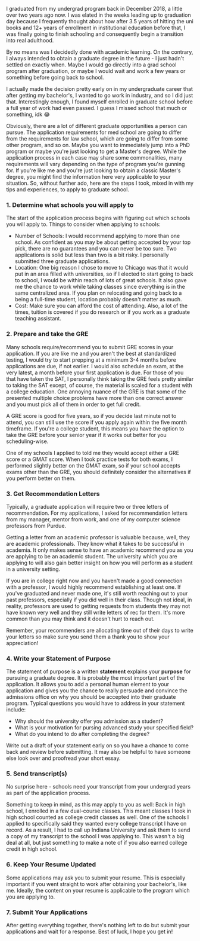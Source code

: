 I graduated from my undergrad program back in December 2018, a little over two years ago now. I was elated in the weeks leading up to graduation day because I frequently thought about how after 3.5 years of hitting the uni books and 12+ years of enrollment in institutional education before that, I was finally going to finish schooling and consequently begin a transition into real adulthood.

By no means was I decidedly done with academic learning. On the contrary, I always intended to obtain a graduate degree in the future - I just hadn't settled on exactly when. Maybe I would go directly into a grad school program after graduation, or maybe I would wait and work a few years or something before going back to school.

I actually made the decision pretty early on in my undergraduate career that after getting my bachelor's, I wanted to go work in industry, and so I did just that. Interestingly enough, I found myself enrolled in graduate school before a full year of work had even passed. I guess I missed school that much or something, idk :joy:

Obviously, there are a lot of different graduate opportunities a person can pursue. The application requirements for med school are going to differ from the requirements for law school, which are going to differ from some other program, and so on. Maybe you want to immediately jump into a PhD program or maybe you're just looking to get a Master's degree. While the application process in each case may share some commonalities, many requirements will vary depending on the type of program you're gunning for. If you're like me and you're just looking to obtain a classic Master's degree, you might find the information here very applicable to your situation. So, without further ado, here are the steps I took, mixed in with my tips and experiences, to apply to graduate school.

### 1. Determine what schools you will apply to
The start of the application process begins with figuring out which schools you will apply to. Things to consider when applying to schools:
- Number of Schools: I would recommend applying to more than one school. As confident as you may be about getting accepted by your top pick, there are no guarantees and you can never be too sure. Two applications is solid but less than two is a bit risky. I personally submitted three graduate applications.
- Location: One big reason I chose to move to Chicago was that it would put in an area filled with universities, so if I elected to start going to back to school, I would be within reach of lots of great schools. It also gave me the chance to work while taking classes since everything is in the same centralized area. If you plan on relocating and going back to a being a full-time student, location probably doesn't matter as much.
- Cost: Make sure you can afford the cost of attending. Also, a lot of the times, tuition is covered if you do research or if you work as a graduate teaching assistant.

### 2. Prepare and take the GRE
Many schools require/recommend you to submit GRE scores in your application. If you are like me and you aren't the best at standardized testing, I would try to start prepping at a minimum 3-4 months before applications are due, if not earlier. I would also schedule an exam, at the very latest, a month before your first application is due. For those of you that have taken the SAT, I personally think taking the GRE feels pretty similar to taking the SAT except, of course, the material is scaled for a student with a college education. One annoying nuance of the GRE is that some of the presented multiple choice problems have more than one correct answer and you must pick all of them in order to get full credit.

A GRE score is good for five years, so if you decide last minute not to attend, you can still use the score if you apply again within the five month timeframe. If you're a college student, this means you have the option to take the GRE before your senior year if it works out better for you scheduling-wise.

One of my schools I applied to told me they would accept either a GRE score or a GMAT score. When I took practice tests for both exams, I performed slightly better on the GMAT exam, so if your school accepts exams other than the GRE, you should definitely consider the alternatives if you perform better on them.

### 3. Get Recommendation Letters
Typically, a graduate application will require two or three letters of recommendation. For my applications, I asked for recommendation letters from my manager, mentor from work, and one of my computer science professors from Purdue.

Getting a letter from an academic professor is valuable because, well, they are academic professionals. They know what it takes to be successful in academia. It only makes sense to have an academic recommend you as you are applying to be an academic student. The university which you are applying to will also gain better insight on how you will perform as a student in a university setting.

If you are in college right now and you haven't made a good connection with a professor, I would highly recommend establishing at least one. If you've graduated and never made one, it's still worth reaching out to your past professors, especially if you did well in their class. Though not ideal, in reality, professors are used to getting requests from students they may not have known very well and they still write letters of rec for them. It's more common than you may think and it doesn't hurt to reach out.

Remember, your recommenders are allocating time out of their days to write your letters so make sure you send them a thank you to show your appreciation!

### 4. Write your Statement of Purpose
The statement of purpose is a written **statement** explains your **purpose** for pursuing a graduate degree. It is probably the most important part of the application. It allows you to add a personal human element to your application and gives you the chance to really persuade and convince the admissions office on why you should be accepted into their graduate program. Typical questions you would have to address in your statement include:
- Why should the university offer you admission as a student?
- What is your motivation for pursing advanced study your specified field?
- What do you intend to do after completing the degree?

Write out a draft of your statement early on so you have a chance to come back and review before submitting. It may also be helpful to have someone else look over and proofread your short essay.

### 5. Send transcript(s)
No surprise here - schools need your transcript from your undergrad years as part of the application process.

Something to keep in mind, as this may apply to you as well: Back in high school, I enrolled in a few dual-course classes. This meant classes I took in high school counted as college credit classes as well. One of the schools I applied to specifically said they wanted every college transcript I have on record. As a result, I had to call up Indiana University and ask them to send a copy of my transcript to the school I was applying to. This wasn't a big deal at all, but just something to make a note of if you also earned college credit in high school.

### 6. Keep Your Resume Updated
Some applications may ask you to submit your resume. This is especially important if you went straight to work after obtaining your bachelor's, like me. Ideally, the content on your resume is applicable to the program which you are applying to.

### 7. Submit Your Applications
After getting everything together, there's nothing left to do but submit your applications and wait for a response. Best of luck, I hope you get in!
